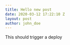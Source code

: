 ```yaml
---
title: Hello new post
date: 2020-03-12 17:22:10 Z
layout: post
author: john_doe
---
```


This should trigger a deploy